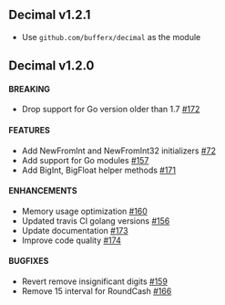 ## Decimal v1.2.1
- Use `github.com/bufferx/decimal` as the module

## Decimal v1.2.0

#### BREAKING
- Drop support for Go version older than 1.7 [#172](https://github.com/shopspring/decimal/pull/172)

#### FEATURES
- Add NewFromInt and NewFromInt32 initializers [#72](https://github.com/shopspring/decimal/pull/72)
- Add support for Go modules [#157](https://github.com/shopspring/decimal/pull/157)
- Add BigInt, BigFloat helper methods [#171](https://github.com/shopspring/decimal/pull/171)

#### ENHANCEMENTS
- Memory usage optimization [#160](https://github.com/shopspring/decimal/pull/160)
- Updated travis CI golang versions [#156](https://github.com/shopspring/decimal/pull/156)
- Update documentation [#173](https://github.com/shopspring/decimal/pull/173)
- Improve code quality [#174](https://github.com/shopspring/decimal/pull/174)

#### BUGFIXES
- Revert remove insignificant digits [#159](https://github.com/shopspring/decimal/pull/159)
- Remove 15 interval for RoundCash [#166](https://github.com/shopspring/decimal/pull/166)
